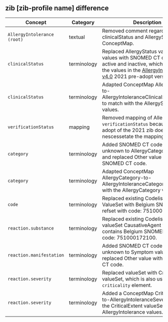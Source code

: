 ## zib [zib-profile name] difference

| Concept         | Category          | Description                             | 
|-----------------|-------------------|-----------------------------------------|
| `AllergyIntolerance (root)` | textual | Removed comment regarding clinicalStatus and AllergyStatus ConceptMap. | 
| `clinicalStatus` | terminology | Replaced AllergyStatus valueSet values with SNOMED CT codes of active and inactive, which are equal to the values in the [AllergyIntolerance-v4.0](https://zibs.nl/wiki/AllergyIntolerance-v4.0(2021EN)) 2021 pre-adopt version. | 
| `clinicalStatus` | terminology | Adapted ConceptMap AllergyStatus-to-AllergyIntoleranceClinicalStatusCodes to match with the AllergyStatus values. | 
| `verificationStatus` | mapping | Removed mapping of AllergyStatus to `verificationStatus` because the pre-adopt of the 2021 zib does not nescessetate the mapping anymore. |
| `category` | terminology | Added SNOMED CT code for unknown to AllergyCategory valueSet and replaced Other value with SNOMED CT code. |
| `category` | terminology | Adapted ConceptMap AllergyCategory-to-AllergyIntoleranceCategory to match with the AllergyCategory values. | 
| `code` | terminology |  Replaced existing Codelists in ValueSet with Belgium SNOMED refset with code: 751000172100.  | 
| `reaction.substance` | terminology | Replaced existing Codelists with valueSet CausativeAgent which contains Belgium SNOMED refset with code: 751000172100. | 
| `reaction.manifestation`| terminology | Added SNOMED CT code for unknown to Symptom valueSet and replaced Other value with SNOMED CT code. |
| `reaction.severity` | terminology | Replaced valueSet with CriticalExtent valueSet, which is also used at the `criticality` element. | 
| `reaction.severity` | terminology | Added a ConceptMap CriticalExtent-to-AllergyIntoleranceSeverity to map the CriticalExtent valueSet with the AllergyIntolerance values. | 